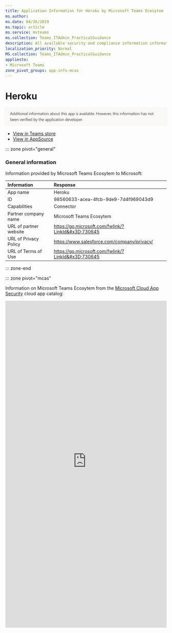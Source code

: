 ```yaml
---
title: Application Information for Heroku by Microsoft Teams Ecosytem
ms.author: 
ms.date: 04/26/2019
ms.topic: article
ms.service: msteams
ms.collection: Teams_ITAdmin_PracticalGuidance
description: All available security and compliance information information for Heroku, its data handling policies, its Microsoft Cloud App Security app catalog information, and security/compliance information in the CSA STAR registry.
localization_priority: Normal
MS.collection: Teams_ITAdmin_PracticalGuidance
appliesto:
- Microsoft Teams
zone_pivot_groups: app-info-mcas
---
```

# Heroku


<img alt="Non-attested image" src="./images/unattested.png" width="650"/>

* <a href="https://teams.microsoft.com/l/app/98560633-acea-4fcb-9de9-7d4f969043d9" target="_blank">View in Teams store</a>
* <a href="https://appsource.microsoft.com/en-us/product/office/WA104381546" target="_blank">View in AppSource</a>

::: zone pivot="general"

### General information

Information provided by Microsoft Teams Ecosytem to Microsoft:

| **Information** | **Response** |
|:----------------|:-------------|
| App name | Heroku |
| ID | 98560633-acea-4fcb-9de9-7d4f969043d9 |
| Capabilities | Connector |
| Partner company name | Microsoft Teams Ecosytem |
| URL of partner website | <https://go.microsoft.com/fwlink/?LinkId&#x3D;730645> |
| URL of Privacy Policy | <https://www.salesforce.com/company/privacy/> |
| URL of Terms of Use | <https://go.microsoft.com/fwlink/?LinkId&#x3D;730645> |

::: zone-end


::: zone pivot="mcas"

Information on Microsoft Teams Ecosytem from the [Microsoft Cloud App Security](https://www.microsoft.com/en-us/enterprise-mobility-security/cloud-app-security) cloud app catalog:

<iframe height='1020' title='Microsoft Cloud App Security Information' src='https://3ca685143b5b46b4b0e5266dadf2e97c.codepen.website/#/dashboard/13909' frameborder='no'  style='width: 100%;'>

<a href="https://3ca685143b5b46b4b0e5266dadf2e97c.codepen.website/#/dashboard/13909" target="_blank">View in a new tab</a>

::: zone-end

